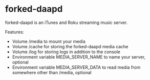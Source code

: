 forked-daapd
============

forked-daapd is an iTunes and Roku streaming music server.

Features:
- Volume /media to mount your media
- Volume /cache for storing the forked-daapd media cache
- Volume /log for storing logs in addition to the console
- Environment variable MEDIA_SERVER_NAME to name your server, optional
- Environment variable MEDIA_SERVER_DATA to read media from somewhere other than /media, optional

